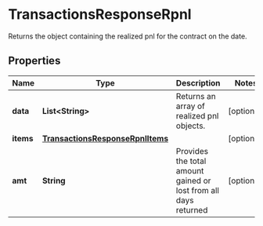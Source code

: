 

# TransactionsResponseRpnl

Returns the object containing the realized pnl for the contract on the date.

## Properties

| Name | Type | Description | Notes |
|------------ | ------------- | ------------- | -------------|
|**data** | **List&lt;String&gt;** | Returns an array of realized pnl objects. |  [optional] |
|**items** | [**TransactionsResponseRpnlItems**](TransactionsResponseRpnlItems.md) |  |  [optional] |
|**amt** | **String** | Provides the total amount gained or lost from all days returned |  [optional] |




